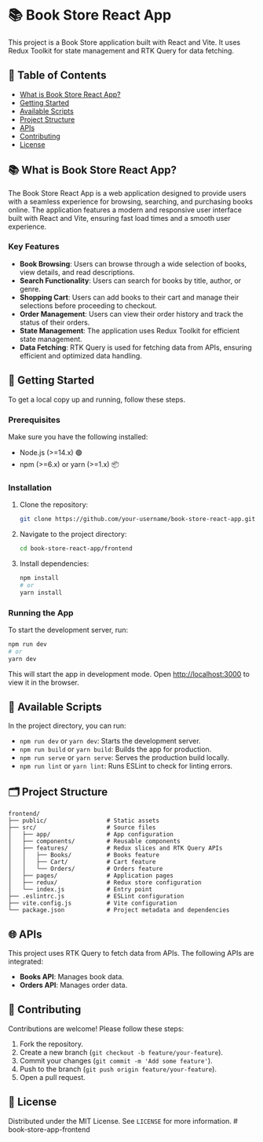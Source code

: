 # 📚 Book Store React App

This project is a Book Store application built with React and Vite. It uses Redux Toolkit for state management and RTK Query for data fetching.

## 📖 Table of Contents

- [What is Book Store React App?](#what-is-book-store-react-app)
- [Getting Started](#getting-started)
- [Available Scripts](#available-scripts)
- [Project Structure](#project-structure)
- [APIs](#apis)
- [Contributing](#contributing)
- [License](#license)

## 📚 What is Book Store React App?

The Book Store React App is a web application designed to provide users with a seamless experience for browsing, searching, and purchasing books online. The application features a modern and responsive user interface built with React and Vite, ensuring fast load times and a smooth user experience.

### Key Features

- **Book Browsing**: Users can browse through a wide selection of books, view details, and read descriptions.
- **Search Functionality**: Users can search for books by title, author, or genre.
- **Shopping Cart**: Users can add books to their cart and manage their selections before proceeding to checkout.
- **Order Management**: Users can view their order history and track the status of their orders.
- **State Management**: The application uses Redux Toolkit for efficient state management.
- **Data Fetching**: RTK Query is used for fetching data from APIs, ensuring efficient and optimized data handling.

## 🚀 Getting Started

To get a local copy up and running, follow these steps.

### Prerequisites

Make sure you have the following installed:

- Node.js (>=14.x) 🟢
- npm (>=6.x) or yarn (>=1.x) 📦

### Installation

1. Clone the repository:
    ```sh
    git clone https://github.com/your-username/book-store-react-app.git
    ```
2. Navigate to the project directory:
    ```sh
    cd book-store-react-app/frontend
    ```
3. Install dependencies:
    ```sh
    npm install
    # or
    yarn install
    ```

### Running the App

To start the development server, run:
```sh
npm run dev
# or
yarn dev
```
This will start the app in development mode. Open [http://localhost:3000](http://localhost:3000) to view it in the browser.

## 📜 Available Scripts

In the project directory, you can run:

- `npm run dev` or `yarn dev`: Starts the development server.
- `npm run build` or `yarn build`: Builds the app for production.
- `npm run serve` or `yarn serve`: Serves the production build locally.
- `npm run lint` or `yarn lint`: Runs ESLint to check for linting errors.

## 🗂 Project Structure

```
frontend/
├── public/                 # Static assets
├── src/                    # Source files
│   ├── app/                # App configuration
│   ├── components/         # Reusable components
│   ├── features/           # Redux slices and RTK Query APIs
│   │   ├── Books/          # Books feature
│   │   ├── Cart/           # Cart feature
│   │   └── Orders/         # Orders feature
│   ├── pages/              # Application pages
│   ├── redux/              # Redux store configuration
│   └── index.js            # Entry point
├── .eslintrc.js            # ESLint configuration
├── vite.config.js          # Vite configuration
└── package.json            # Project metadata and dependencies
```

## 🌐 APIs

This project uses RTK Query to fetch data from APIs. The following APIs are integrated:

- **Books API**: Manages book data.
- **Orders API**: Manages order data.

## 🤝 Contributing

Contributions are welcome! Please follow these steps:

1. Fork the repository.
2. Create a new branch (`git checkout -b feature/your-feature`).
3. Commit your changes (`git commit -m 'Add some feature'`).
4. Push to the branch (`git push origin feature/your-feature`).
5. Open a pull request.

## 📄 License

Distributed under the MIT License. See `LICENSE` for more information.
#   b o o k - s t o r e - a p p - f r o n t e n d  
 